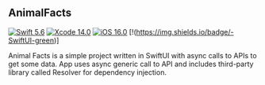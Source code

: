 ## AnimalFacts

[![Swift 5.6](https://img.shields.io/badge/Swift-5.6-green.svg)](https://swift.org)
[![Xcode 14.0](https://img.shields.io/badge/Xcode-14.0-green.svg)](https://developer.apple.com/xcode/)
[![iOS 16.0](https://img.shields.io/badge/iOS-16.0-green.svg)](https://developer.apple.com/ios/)
[!(https://img.shields.io/badge/-SwiftUI-green)]

Animal Facts is a simple project written in SwiftUI with async calls to APIs to get some data. App uses async generic call to API and includes third-party library called Resolver for dependency injection.
